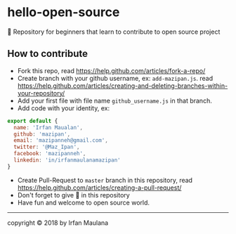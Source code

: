 # hello-open-source

👶 Repository for beginners that learn to contribute to open source project

## How to contribute

+ Fork this repo, read https://help.github.com/articles/fork-a-repo/
+ Create branch with your github username, ex: `add-mazipan.js`. read 
https://help.github.com/articles/creating-and-deleting-branches-within-your-repository/
+ Add your first file with file name `github_username.js` in that branch.
+ Add code with your identity, ex:

```js 
export default {
  name: 'Irfan Maualan',
  github: 'mazipan',
  email: 'mazipanneh@gmail.com',
  twitter: '@Maz_Ipan',
  facebook: 'mazipanneh',
  linkedin: 'in/irfanmaulanamazipan'
}
```

+ Create Pull-Request to `master` branch in this repository, read https://help.github.com/articles/creating-a-pull-request/
+ Don't forget to give 🌟 in this repository
+ Have fun and welcome to open source world.

------

copyright © 2018 by Irfan Maulana
